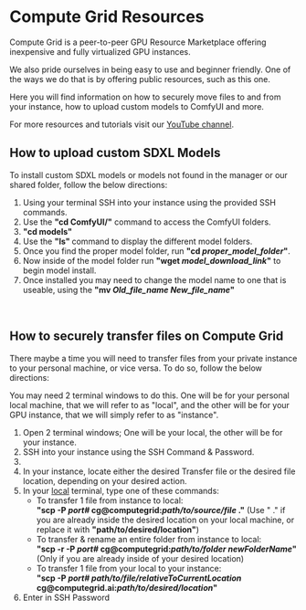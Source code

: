 <h1>Compute Grid Resources</h1>

<p>Compute Grid is a peer-to-peer GPU Resource Marketplace offering inexpensive and fully virtualized GPU instances.</p>
<p>We also pride ourselves in being easy to use and beginner friendly. One of the ways we do that is by offering public resources, such as this one.</p>
<p>Here you will find information on how to securely move files to and from your instance, how to upload custom models to ComfyUI and more.</p>
<p>For more resources and tutorials visit our <a target="_blank" href="https://www.youtube.com/@compute-grid">YouTube channel</a>.
<br />

<h2>How to upload custom SDXL Models</h2> 
<p> To install custom SDXL models or models not found in the manager or our shared folder, follow the below directions: </p>

<ol>
    <li> Using your terminal SSH into your instance using the provided SSH commands. </li>
    <li> Use the <b>"cd ComfyUI/"</b> command to access the ComfyUI folders.</li>
    <li> <b>"cd models"</b> </li>
    <li> Use the <b> "ls" </b> command to display the different model folders. </li>
    <li> Once you find the proper model folder, run <b>"cd <i>proper_model_folder</i>"</b>.</li>
    <li> Now inside of the model folder run <b>"wget <i>model_download_link</i>"</b> to begin model install. </li>
    <li> Once installed you may need to change the model name to one that is useable, using the <b>"mv <i>Old_file_name</i> <i>New_file_name</i>"</b>
</ol>
<br />

<h2>How to securely transfer files on Compute Grid</h2>
<p>There maybe a time you will need to transfer files from your private instance to your personal machine, or vice versa. To do so, follow the below directions: </p>

<p>You may need 2 terminal windows to do this. One will be for your personal local machine, that we will refer to as "local", and the other will be for your GPU instance, that we will simply refer to as "instance".</p>

<ol>
<li> Open 2 terminal windows; One will be your local, the other will be for your instance.</li>

<li> SSH into your instance using the SSH Command & Password. <li>

<li> In your instance, locate either the desired Transfer file or the desired file location, depending on your desired action. </li>

<li> In your <u>local</u> terminal, type one of these commands:
    <ul>
        <li> To transfer 1 file from instance to local: <br />
            <b>"scp -P <i>port#</i> cg@computegrid:<i>path/to/source/file</i> ."</b> (Use " ." if you are already inside the desired location on your local machine, or replace it with <b>"path/to/desired/location"</b>) </li>
        <li> To transfer & rename an entire folder from instance to local: <br />
            <b>"scp -r -P <i>port#</i> cg@computegrid:<i>path/to/folder newFolderName</i>"</b> (Only if you are already inside of your desired location)</li>
        <li> To transfer 1 file from your local to your instance: <br />
            <b>"scp -P <i>port# path/to/file/relativeToCurrentLocation</i>  cg@computegrid.ai:<i>path/to/desired/location</i>"</b></li>
    </ul>
</li>

<li> Enter in SSH Password </li>
</ol>
